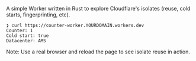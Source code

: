 A simple Worker written in Rust to explore Cloudflare's isolates (reuse, cold starts, fingerprinting, etc).

```
❯ curl https://counter-worker.YOURDOMAIN.workers.dev
Counter: 1
Cold start: true
Datacenter: AMS
```

Note: Use a real browser and reload the page to see isolate reuse in action.
